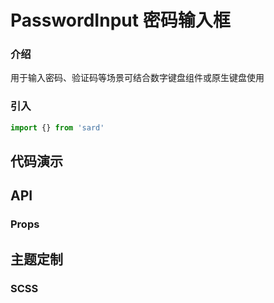 # PasswordInput 密码输入框

### 介绍

用于输入密码、验证码等场景可结合数字键盘组件或原生键盘使用

### 引入

```js
import {} from 'sard'
```

## 代码演示

## API

### Props

## 主题定制

### SCSS

```scss

```
